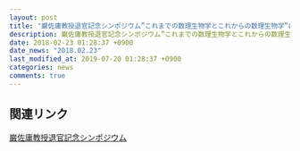 ```yaml
---
layout: post
title: "巌佐庸教授退官記念シンポジウム”これまでの数理生物学とこれからの数理生物学”に参加"
description: 巌佐庸教授退官記念シンポジウム”これまでの数理生物学とこれからの数理生物学”に参加しました。
date: 2018-02-23 01:28:37 +0900
date_news: "2018.02.23"
last_modified_at: 2019-07-20 01:28:37 +0900
categories: news
comments: true
---
```


## 関連リンク

[巌佐庸教授退官記念シンポジウム](https://yohiwasataikankinen.wixsite.com/symposium)
